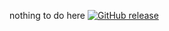 nothing to do here
[![GitHub release](https://colab.research.google.com/assets/colab-badge.svg)](https://colab.research.google.com/github/Ciculs/bonesi-colab/blob/main/Bonesi.ipynb)
<div align="center">





</div>
